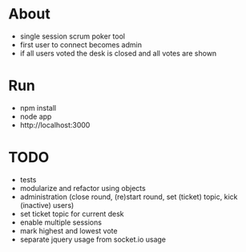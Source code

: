 # About
* single session scrum poker tool
* first user to connect becomes admin
* if all users voted the desk is closed and all votes are shown

# Run
* npm install
* node app
* http://localhost:3000

# TODO
* tests
* modularize and refactor using objects
* administration (close round, (re)start round, set (ticket) topic, kick (inactive) users)
* set ticket topic for current desk
* enable multiple sessions
* mark highest and lowest vote
* separate jquery usage from socket.io usage